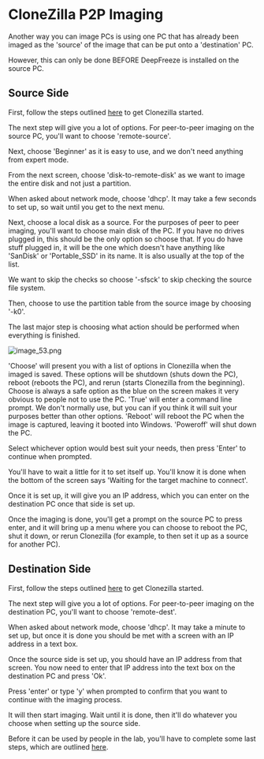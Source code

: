 # CloneZilla P2P Imaging
Another way you can image PCs is using one PC that has already been imaged as the 'source' of the image that can be put onto a 'destination' PC.

However, this can only be done BEFORE DeepFreeze is installed on the source PC. 

## Source Side
First, follow the steps outlined [here](Deploying-Images-using-CloneZilla.md) to get Clonezilla started.

The next step will give you a lot of options. For peer-to-peer imaging on the source PC, you'll want to choose 'remote-source'.

Next, choose 'Beginner' as it is easy to use, and we don't need anything from expert mode.

From the next screen, choose 'disk-to-remote-disk' as we want to image the entire disk and not just a partition.

When asked about network mode, choose 'dhcp'. It may take a few seconds to set up, so wait until you get to the next menu.

Next, choose a local disk as a source. For the purposes of peer to peer imaging, you'll want to choose main disk of the PC.
If you have no drives plugged in, this should be the only option so choose that. If you do have stuff plugged in, it will be the one which
doesn't have anything like 'SanDisk' or 'Portable_SSD' in its name. It is also usually at the top of the list.

We want to skip the checks so choose '-sfsck' to skip checking the source file system.

Then, choose to use the partition table from the source image by choosing '-k0'.

The last major step is choosing what action should be performed when everything is finished.

![image_53.png](image_53.png)

'Choose' will present you with a list of options in Clonezilla when the imaged is saved.
These options will be shutdown (shuts down the PC), reboot (reboots the PC), and rerun (starts Clonezilla from the beginning).
Choose is always a safe option as the blue on the screen makes it very obvious to people not to use the PC.
'True' will enter a command line prompt. We don't normally use, but you can if you think it will suit your purposes better than other options.
'Reboot' will reboot the PC when the image is captured, leaving it booted into Windows.
'Poweroff' will shut down the PC.

Select whichever option would best suit your needs, then press 'Enter' to continue when prompted.

You'll have to wait a little for it to set itself up. You'll know it is done when the bottom of the screen says 'Waiting for the target machine to connect'.

Once it is set up, it will give you an IP address, which you can enter on the destination PC once that side is set up.

Once the imaging is done, you'll get a prompt on the source PC to press enter, and it will bring up a menu where you can choose to
reboot the PC, shut it down, or rerun Clonezilla (for example, to then set it up as a source for another PC).

## Destination Side
First, follow the steps outlined [here](Deploying-Images-using-CloneZilla.md) to get Clonezilla started.

The next step will give you a lot of options. For peer-to-peer imaging on the destination PC, you'll want to choose 'remote-dest'.

When asked about network mode, choose 'dhcp'. 
It may take a minute to set up, but once it is done you should be met with a screen with an IP address in a text box.

Once the source side is set up, you should have an IP address from that screen. 
You now need to enter that IP address into the text box on the destination PC and press 'Ok'.

Press 'enter' or type 'y' when prompted to confirm that you want to continue with the imaging process.

It will then start imaging. Wait until it is done, then it'll do whatever you choose when setting up the source side.

Before it can be used by people in the lab, you'll have to complete some last steps, which are outlined [here](Setting-Up-PC-Post-Imaging.md).




